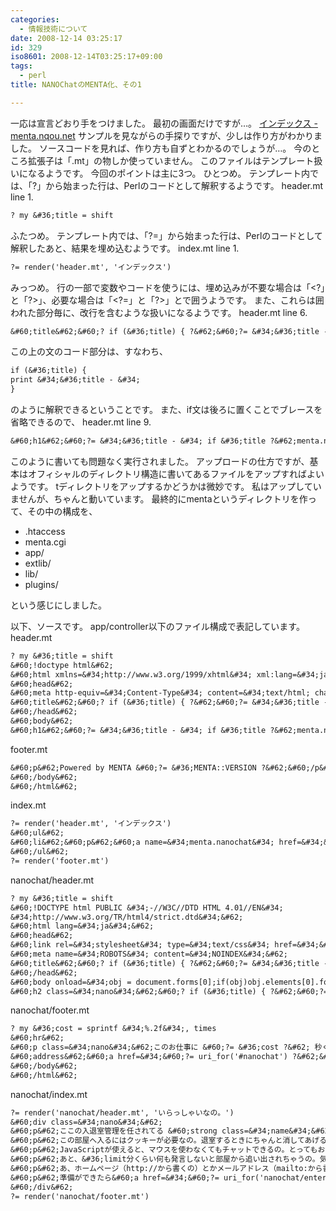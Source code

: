 ```yaml
---
categories:
  - 情報技術について
date: 2008-12-14 03:25:17
id: 329
iso8601: 2008-12-14T03:25:17+09:00
tags:
  - perl
title: NANOChatのMENTA化、その1

---
```


<p>一応は宣言どおり手をつけました。
最初の画面だけですが&#133;。
<a href="http://www.nishimiyahara.net">インデックス - menta.nqou.net</a>
サンプルを見ながらの手探りですが、少しは作り方がわかりました。
ソースコードを見れば、作り方も自ずとわかるのでしょうが&#133;。
今のところ拡張子は「.mt」の物しか使っていません。
このファイルはテンプレート扱いになるようです。
今回のポイントは主に3つ。
ひとつめ。
テンプレート内では、「?」から始まった行は、Perlのコードとして解釈するようです。
header.mt line 1.</p>

```default
? my &#36;title = shift
```

<p>ふたつめ。
テンプレート内では、「?=」から始まった行は、Perlのコードとして解釈したあと、結果を埋め込むようです。
index.mt line 1.</p>

```default
?= render('header.mt', 'インデックス')
```

<p>みっつめ。
行の一部で変数やコードを使うには、埋め込みが不要な場合は「&#60;?」と「?&#62;」、必要な場合は「&#60;?=」と「?&#62;」とで囲うようです。
また、これらは囲われた部分毎に、改行を含むような扱いになるようです。
header.mt line 6.</p>

```default
&#60;title&#62;&#60;? if (&#36;title) { ?&#62;&#60;?= &#34;&#36;title - &#34; ?&#62;&#60;? } ?&#62;menta.nqou.net&#60;/title&#62;
```

<p>この上の文のコード部分は、すなわち、</p>

```default
if (&#36;title) {
print &#34;&#36;title - &#34;
}
```

<p>のように解釈できるということです。
また、if文は後ろに置くことでブレースを省略できるので、
header.mt line 9.</p>

```default
&#60;h1&#62;&#60;?= &#34;&#36;title - &#34; if &#36;title ?&#62;menta.nqou.net&#60;/h1&#62;
```

<p>このように書いても問題なく実行されました。
アップロードの仕方ですが、基本はオフィシャルのディレクトリ構造に書いてあるファイルをアップすればよいようです。
tディレクトリをアップするかどうかは微妙です。
私はアップしていませんが、ちゃんと動いています。
最終的にmentaというディレクトリを作って、その中の構成を、</p>

<ul>
<li>.htaccess</li>
<li>menta.cgi</li>
<li>app/</li>
<li>extlib/</li>
<li>lib/</li>
<li>plugins/</li>
</ul>

<p>という感じにしました。</p>

<p>
以下、ソースです。
app/controller以下のファイル構成で表記しています。
header.mt</p>

```default
? my &#36;title = shift
&#60;!doctype html&#62;
&#60;html xmlns=&#34;http://www.w3.org/1999/xhtml&#34; xml:lang=&#34;ja&#34; lang=&#34;ja&#34;&#62;
&#60;head&#62;
&#60;meta http-equiv=&#34;Content-Type&#34; content=&#34;text/html; charset=UTF-8&#34; /&#62;
&#60;title&#62;&#60;? if (&#36;title) { ?&#62;&#60;?= &#34;&#36;title - &#34; ?&#62;&#60;? } ?&#62;menta.nqou.net&#60;/title&#62;
&#60;/head&#62;
&#60;body&#62;
&#60;h1&#62;&#60;?= &#34;&#36;title - &#34; if &#36;title ?&#62;menta.nqou.net&#60;/h1&#62;
```

<p>footer.mt</p>

```default
&#60;p&#62;Powered by MENTA &#60;?= &#36;MENTA::VERSION ?&#62;&#60;/p&#62;
&#60;/body&#62;
&#60;/html&#62;
```

<p>index.mt</p>

```default
?= render('header.mt', 'インデックス')
&#60;ul&#62;
&#60;li&#62;&#60;p&#62;&#60;a name=&#34;menta.nanochat&#34; href=&#34;&#60;?= uri_for('nanochat/index') ?&#62;&#34;&#62;NANOChat&#60;/a&#62;&#60;/p&#62;&#60;/li&#62;
&#60;/ul&#62;
?= render('footer.mt')
```

<p>nanochat/header.mt</p>

```default
? my &#36;title = shift
&#60;!DOCTYPE html PUBLIC &#34;-//W3C//DTD HTML 4.01//EN&#34;
&#34;http://www.w3.org/TR/html4/strict.dtd&#34;&#62;
&#60;html lang=&#34;ja&#34;&#62;
&#60;head&#62;
&#60;link rel=&#34;stylesheet&#34; type=&#34;text/css&#34; href=&#34;&#60;?= static_file_path('nanochat.css') ?&#62;&#34; title=&#34;Default&#34; media=&#34;screen&#34;&#62;
&#60;meta name=&#34;ROBOTS&#34; content=&#34;NOINDEX&#34;&#62;
&#60;title&#62;&#60;? if (&#36;title) { ?&#62;&#60;?= &#34;&#36;title - &#34; ?&#62;&#60;? } ?&#62;NANOChat&#60;/title&#62;
&#60;/head&#62;
&#60;body onload=&#34;obj = document.forms[0];if(obj)obj.elements[0].focus();&#34;&#62;
&#60;h2 class=&#34;nano&#34;&#62;&#60;? if (&#36;title) { ?&#62;&#60;?= &#34;&#36;title - &#34; ?&#62;&#60;? } ?&#62;NANOChat&#60;/h2&#62;&#60;hr&#62;
```

<p>nanochat/footer.mt</p>

```default
? my &#36;cost = sprintf &#34;%.2f&#34;, times
&#60;hr&#62;
&#60;p class=&#34;nano&#34;&#62;このお仕事に &#60;?= &#36;cost ?&#62; 秒くらいかかったの。&#60;/p&#62;
&#60;address&#62;&#60;a href=&#34;&#60;?= uri_for('#nanochat') ?&#62;&#34; title=&#34;このスクリプトの最新版はこのリンク先にあるの。&#34;&#62;NANOChat Ver0.12&#60;/a&#62;&#60;/address&#62;
&#60;/body&#62;
&#60;/html&#62;
```

<p>nanochat/index.mt</p>

```default
?= render('nanochat/header.mt', 'いらっしゃいなの。')
&#60;div class=&#34;nano&#34;&#62;
&#60;p&#62;ここの入退室管理を任されてる &#60;strong class=&#34;name&#34;&#62;なの&#60;/strong&#62; なの。よろしくなの。&#60;/p&#62;
&#60;p&#62;この部屋へ入るにはクッキーが必要なの。退室するときにちゃんと消してあげるから、名札だと思ってつけてほしいの。今つけた人は、ついてるかどうかわからないから１回読みなおしてほしいの。&#60;/p&#62;
&#60;p&#62;JavaScriptが使えると、マウスを使わなくてもチャットできるの。とってもおすすめなの。&#60;/p&#62;
&#60;p&#62;あと、&#36;limit分くらい何も発言しないと部屋から追い出されちゃうの。気をつけてほしいの。&#60;/p&#62;
&#60;p&#62;あ、ホームページ（http://から書くの）とかメールアドレス（mailto:から書くの）とかを書くと、リンクしてあげるの。よくわからないから発言を全部リンクしちゃうけど、そのくらいは許してほしいの。&#60;/p&#62;
&#60;p&#62;準備ができたら&#60;a href=&#34;&#60;?= uri_for('nanochat/enter') ?&#62;&#34;&#62;入口&#60;/a&#62;で名前を教えてほしいの。&#60;/p&#62;
&#60;/div&#62;
?= render('nanochat/footer.mt')
```
    	